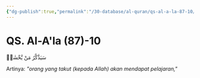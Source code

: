 ```yaml
---
{"dg-publish":true,"permalink":"/30-database/al-quran/qs-al-a-la-87-10/"}
---
```



# QS. Al-A'la (87)-10
سَيَذَّكَّرُ مَنْ يَّخْشٰىۙ 

Artinya: *"orang yang takut (kepada Allah) akan mendapat pelajaran,"*
